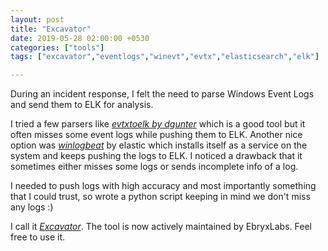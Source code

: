 ```yaml
---
layout: post
title: "Excavator"
date: 2019-05-28 02:00:00 +0530
categories: ["tools"]
tags: ["excavator","eventlogs","winevt","evtx","elasticsearch","elk"]

---
```


During an incident response, I felt the need to parse Windows Event Logs and send them to ELK for analysis.

I tried a few parsers like [_evtxtoelk by dgunter_](https://github.com/dgunter/evtxtoelk) which is a good tool but it often misses some event logs while pushing them to ELK. Another nice option was [_winlogbeat_](https://www.elastic.co/downloads/beats/winlogbeat) by elastic which installs itself as a service on the system and keeps pushing the logs to ELK. I noticed a drawback that it sometimes either misses some logs or sends incomplete info of a log.

I needed to push logs with high accuracy and most importantly something that I could trust, so  wrote a python script keeping in mind we don't miss any logs :)

I call it [_Excavator_](https://github.com/EbryxLabs/__DFIR-scripts/tree/master/Excavator). The tool is now actively maintained by EbryxLabs. Feel free to use it.
